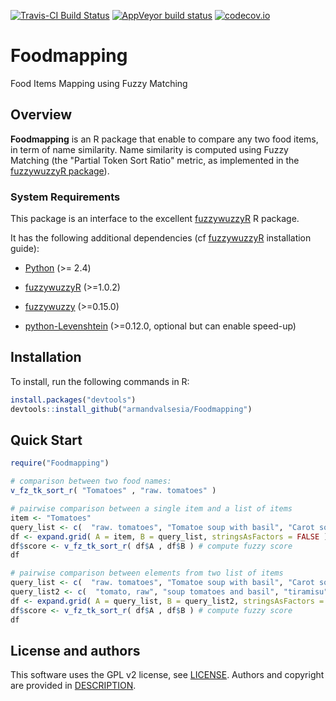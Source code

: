 [![Travis-CI Build Status](https://travis-ci.org/armandvalsesia/Foodmapping.svg?branch=master)](https://travis-ci.org/armandvalsesia/Foodmapping)
[![AppVeyor build status](https://ci.appveyor.com/api/projects/status/github/armandvalsesia/Foodmapping?branch=master&svg=true)](https://ci.appveyor.com/project/armandvalsesia/Foodmapping/branch/master)
[![codecov.io](https://codecov.io/github/armandvalsesia/Foodmapping/coverage.svg?branch=master)](https://codecov.io/github/armandvalsesia/Foodmapping?branch=master)

# Foodmapping
Food Items Mapping using Fuzzy Matching

## Overview

**Foodmapping** is an R package that enable to compare any two food items, in term of name similarity. 
Name similarity is computed using Fuzzy Matching (the "Partial Token Sort Ratio" metric, as implemented in the [fuzzywuzzyR package](http://cran.r-project.org/package=fuzzywuzzyR)).

### **System Requirements**

This package is an interface to the excellent [fuzzywuzzyR](http://cran.r-project.org/package=fuzzywuzzyR) R package.

It has the following additional dependencies (cf [fuzzywuzzyR](https://github.com/mlampros/fuzzywuzzyR) installation guide):

* [Python](https://www.python.org/) (>= 2.4)

* [fuzzywuzzyR](https://github.com/mlampros/fuzzywuzzyR) (>=1.0.2)

* [fuzzywuzzy](https://github.com/seatgeek/fuzzywuzzy) (>=0.15.0)

* [python-Levenshtein](https://github.com/ztane/python-Levenshtein/) (>=0.12.0, optional but can enable speed-up)

## Installation

To install, run the following commands in R:

``` r
install.packages("devtools")
devtools::install_github("armandvalsesia/Foodmapping")
```
## Quick Start


``` r
require("Foodmapping")

# comparison between two food names:
v_fz_tk_sort_r( "Tomatoes" , "raw. tomatoes" )

# pairwise comparison between a single item and a list of items
item <- "Tomatoes"
query_list <- c(  "raw. tomatoes", "Tomatoe soup with basil", "Carot soup" )
df <- expand.grid( A = item, B = query_list, stringsAsFactors = FALSE ) # create pairwise comparison
df$score <- v_fz_tk_sort_r( df$A , df$B ) # compute fuzzy score
df

# pairwise comparison between elements from two list of items
query_list <- c(  "raw. tomatoes", "Tomatoe soup with basil", "Carot soup", "chicken" )
query_list2 <- c(  "tomato, raw", "soup tomatoes and basil", "tiramisu" )
df <- expand.grid( A = query_list, B = query_list2, stringsAsFactors = FALSE ) # create pairwise comparison
df$score <- v_fz_tk_sort_r( df$A , df$B ) # compute fuzzy score
df


```

## License and authors

This software uses the GPL v2 license, see [LICENSE](LICENSE).
Authors and copyright are provided in [DESCRIPTION](DESCRIPTION). 
